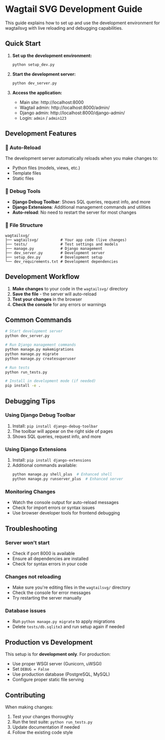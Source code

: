 # Wagtail SVG Development Guide

This guide explains how to set up and use the development environment for wagtailsvg with live reloading and debugging capabilities.

## Quick Start

1. **Set up the development environment:**

   ```bash
   python setup_dev.py
   ```

2. **Start the development server:**

   ```bash
   python dev_server.py
   ```

3. **Access the application:**
   - Main site: http://localhost:8000
   - Wagtail admin: http://localhost:8000/admin/
   - Django admin: http://localhost:8000/django-admin/
   - Login: `admin` / `admin123`

## Development Features

### 🔄 Auto-Reload

The development server automatically reloads when you make changes to:

- Python files (models, views, etc.)
- Template files
- Static files

### 🐛 Debug Tools

- **Django Debug Toolbar**: Shows SQL queries, request info, and more
- **Django Extensions**: Additional management commands and utilities
- **Auto-reload**: No need to restart the server for most changes

### 📁 File Structure

```
wagtailsvg/
├── wagtailsvg/          # Your app code (live changes)
├── tests/               # Test settings and models
├── manage.py            # Django management
├── dev_server.py        # Development server
├── setup_dev.py         # Development setup
└── dev_requirements.txt # Development dependencies
```

## Development Workflow

1. **Make changes** to your code in the `wagtailsvg/` directory
2. **Save the file** - the server will auto-reload
3. **Test your changes** in the browser
4. **Check the console** for any errors or warnings

## Common Commands

```bash
# Start development server
python dev_server.py

# Run Django management commands
python manage.py makemigrations
python manage.py migrate
python manage.py createsuperuser

# Run tests
python run_tests.py

# Install in development mode (if needed)
pip install -e .
```

## Debugging Tips

### Using Django Debug Toolbar

1. Install: `pip install django-debug-toolbar`
2. The toolbar will appear on the right side of pages
3. Shows SQL queries, request info, and more

### Using Django Extensions

1. Install: `pip install django-extensions`
2. Additional commands available:
   ```bash
   python manage.py shell_plus  # Enhanced shell
   python manage.py runserver_plus  # Enhanced server
   ```

### Monitoring Changes

- Watch the console output for auto-reload messages
- Check for import errors or syntax issues
- Use browser developer tools for frontend debugging

## Troubleshooting

### Server won't start

- Check if port 8000 is available
- Ensure all dependencies are installed
- Check for syntax errors in your code

### Changes not reloading

- Make sure you're editing files in the `wagtailsvg/` directory
- Check the console for error messages
- Try restarting the server manually

### Database issues

- Run `python manage.py migrate` to apply migrations
- Delete `tests/db.sqlite3` and run setup again if needed

## Production vs Development

This setup is for **development only**. For production:

- Use proper WSGI server (Gunicorn, uWSGI)
- Set `DEBUG = False`
- Use production database (PostgreSQL, MySQL)
- Configure proper static file serving

## Contributing

When making changes:

1. Test your changes thoroughly
2. Run the test suite: `python run_tests.py`
3. Update documentation if needed
4. Follow the existing code style
